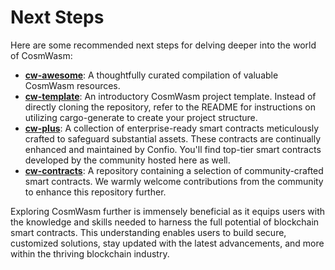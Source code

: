# Next Steps

Here are some recommended next steps for delving deeper into the world of CosmWasm:

* [**cw-awesome**](https://github.com/CosmWasm/awesome-cosmwasm): A thoughtfully curated compilation of valuable CosmWasm resources.
* [**cw-template**](https://github.com/CosmWasm/cw-template): An introductory CosmWasm project template. Instead of directly cloning the repository, refer to the README for instructions on utilizing cargo-generate to create your project structure.
* [**cw-plus**](https://github.com/CosmWasm/cw-plus): A collection of enterprise-ready smart contracts meticulously crafted to safeguard substantial assets. These contracts are continually enhanced and maintained by Confio. You'll find top-tier smart contracts developed by the community hosted here as well.
* [**cw-contracts**](https://github.com/deus-labs/cw-contracts): A repository containing a selection of community-crafted smart contracts. We warmly welcome contributions from the community to enhance this repository further.

Exploring CosmWasm further is immensely beneficial as it equips users with the knowledge and skills needed to harness the full potential of blockchain smart contracts. This understanding enables users to build secure, customized solutions, stay updated with the latest advancements, and more within the thriving blockchain industry.
